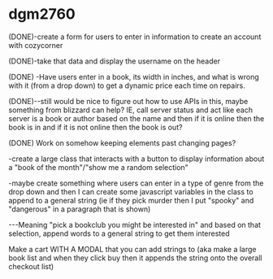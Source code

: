 # dgm2760
(DONE)-create a form for users to enter in information to create an account with cozycorner

(DONE)-take that data and display the username on the header

(DONE) -Have users enter in a book, its width in inches, and what is wrong with it (from a drop down) to get a dynamic price each time on repairs.

(DONE)--still would be nice to figure out how to use APIs in this, maybe something from blizzard can help? IE, call server status and act like each server is a book or author based on the name and then if it is online then the book is in and if it is not online then the book is out?

(DONE) Work on somehow keeping elements past changing pages?

-create a large class that interacts with a button to display information about a "book of the month"/"show me a random selection"

-maybe create something where users can enter in a type of genre from the drop down and then I can create some javascript variables in the class to append to a general string (ie if they pick murder then I put "spooky" and "dangerous" in a paragraph that is shown)

---Meaning "pick a bookclub you might be interested in" and based on that selection, append words to a general string to get them interested

Make a cart WITH A MODAL that you can add strings to (aka make a large book list and when they click buy then it appends the string onto the overall checkout list)


